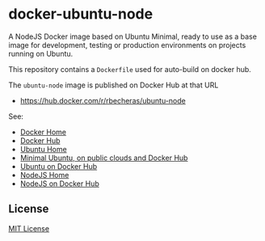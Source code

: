 # docker-ubuntu-node

A NodeJS Docker image based on Ubuntu Minimal, ready to use as a base image for development, testing or production environments on projects running on Ubuntu.

This repository contains a `Dockerfile` used for auto-build on docker hub.

The `ubuntu-node` image is published on Docker Hub at that URL

* https://hub.docker.com/r/rbecheras/ubuntu-node

See:

* [Docker Home](https://www.docker.com)
* [Docker Hub](https://hub.docker.com)
* [Ubuntu Home](https://www.ubuntu.com)
* [Minimal Ubuntu, on public clouds and Docker Hub](https://blog.ubuntu.com/2018/07/09/minimal-ubuntu-released)
* [Ubuntu on Docker Hub](https://hub.docker.com/_/ubuntu/)
* [NodeJS Home](https://nodejs.org)
* [NodeJS on Docker Hub](https://hub.docker.com/_/node/)

## License

[MIT License](LICENSE)
